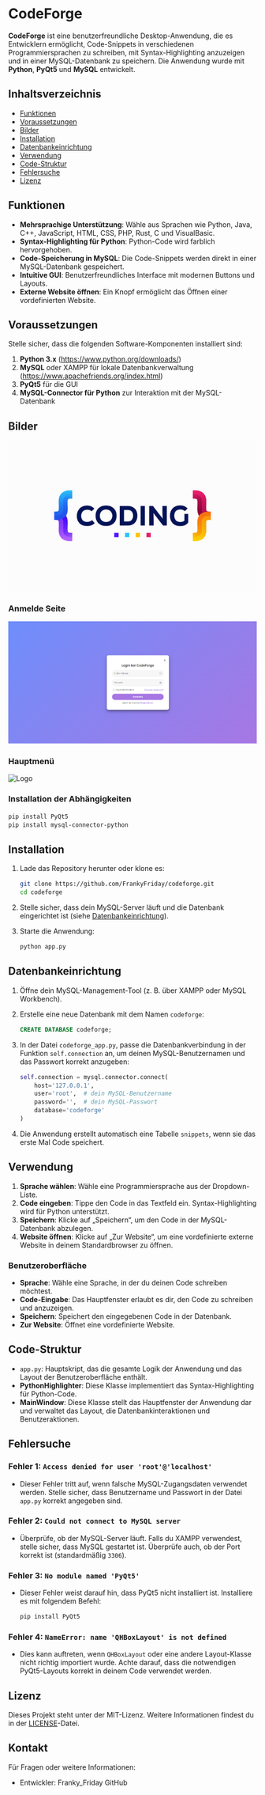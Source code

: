 
# CodeForge

**CodeForge** ist eine benutzerfreundliche Desktop-Anwendung, die es Entwicklern ermöglicht, Code-Snippets in verschiedenen Programmiersprachen zu schreiben, mit Syntax-Highlighting anzuzeigen und in einer MySQL-Datenbank zu speichern. Die Anwendung wurde mit **Python**, **PyQt5** und **MySQL** entwickelt.

## Inhaltsverzeichnis
- [Funktionen](#funktionen)
- [Voraussetzungen](#voraussetzungen)
- [Bilder](#Bilder)
- [Installation](#installation)
- [Datenbankeinrichtung](#datenbankeinrichtung)
- [Verwendung](#verwendung)
- [Code-Struktur](#code-struktur)
- [Fehlersuche](#fehlersuche)
- [Lizenz](#lizenz)

## Funktionen

- **Mehrsprachige Unterstützung**: Wähle aus Sprachen wie Python, Java, C++, JavaScript, HTML, CSS, PHP, Rust, C und VisualBasic.
- **Syntax-Highlighting für Python**: Python-Code wird farblich hervorgehoben.
- **Code-Speicherung in MySQL**: Die Code-Snippets werden direkt in einer MySQL-Datenbank gespeichert.
- **Intuitive GUI**: Benutzerfreundliches Interface mit modernen Buttons und Layouts.
- **Externe Website öffnen**: Ein Knopf ermöglicht das Öffnen einer vordefinierten Website.

## Voraussetzungen

Stelle sicher, dass die folgenden Software-Komponenten installiert sind:

1. **Python 3.x** (https://www.python.org/downloads/)
2. **MySQL** oder XAMPP für lokale Datenbankverwaltung (https://www.apachefriends.org/index.html)
3. **PyQt5** für die GUI
4. **MySQL-Connector für Python** zur Interaktion mit der MySQL-Datenbank

## Bilder

![Logo](Logo.jpg)

### Anmelde Seite

![Logo](Anmeldeseite.png)

### Hauptmenü

![Logo](Hauptmenü.png)


### Installation der Abhängigkeiten

```bash
pip install PyQt5
pip install mysql-connector-python
```

## Installation

1. Lade das Repository herunter oder klone es:

    ```bash
    git clone https://github.com/FrankyFriday/codeforge.git
    cd codeforge
    ```

2. Stelle sicher, dass dein MySQL-Server läuft und die Datenbank eingerichtet ist (siehe [Datenbankeinrichtung](#datenbankeinrichtung)).

3. Starte die Anwendung:

    ```bash
    python app.py
    ```

## Datenbankeinrichtung

1. Öffne dein MySQL-Management-Tool (z. B. über XAMPP oder MySQL Workbench).
2. Erstelle eine neue Datenbank mit dem Namen `codeforge`:

    ```sql
    CREATE DATABASE codeforge;
    ```

3. In der Datei `codeforge_app.py`, passe die Datenbankverbindung in der Funktion `self.connection` an, um deinen MySQL-Benutzernamen und das Passwort korrekt anzugeben:

    ```python
    self.connection = mysql.connector.connect(
        host='127.0.0.1',
        user='root',  # dein MySQL-Benutzername
        password='',  # dein MySQL-Passwort
        database='codeforge'
    )
    ```

4. Die Anwendung erstellt automatisch eine Tabelle `snippets`, wenn sie das erste Mal Code speichert.

## Verwendung

1. **Sprache wählen**: Wähle eine Programmiersprache aus der Dropdown-Liste.
2. **Code eingeben**: Tippe den Code in das Textfeld ein. Syntax-Highlighting wird für Python unterstützt.
3. **Speichern**: Klicke auf „Speichern“, um den Code in der MySQL-Datenbank abzulegen.
4. **Website öffnen**: Klicke auf „Zur Website“, um eine vordefinierte externe Website in deinem Standardbrowser zu öffnen.

### Benutzeroberfläche

- **Sprache**: Wähle eine Sprache, in der du deinen Code schreiben möchtest.
- **Code-Eingabe**: Das Hauptfenster erlaubt es dir, den Code zu schreiben und anzuzeigen.
- **Speichern**: Speichert den eingegebenen Code in der Datenbank.
- **Zur Website**: Öffnet eine vordefinierte Website.

## Code-Struktur

- `app.py`: Hauptskript, das die gesamte Logik der Anwendung und das Layout der Benutzeroberfläche enthält.
- **PythonHighlighter**: Diese Klasse implementiert das Syntax-Highlighting für Python-Code.
- **MainWindow**: Diese Klasse stellt das Hauptfenster der Anwendung dar und verwaltet das Layout, die Datenbankinteraktionen und Benutzeraktionen.

## Fehlersuche

### Fehler 1: `Access denied for user 'root'@'localhost'`

- Dieser Fehler tritt auf, wenn falsche MySQL-Zugangsdaten verwendet werden. Stelle sicher, dass Benutzername und Passwort in der Datei `app.py` korrekt angegeben sind.

### Fehler 2: `Could not connect to MySQL server`

- Überprüfe, ob der MySQL-Server läuft. Falls du XAMPP verwendest, stelle sicher, dass MySQL gestartet ist. Überprüfe auch, ob der Port korrekt ist (standardmäßig `3306`).

### Fehler 3: `No module named 'PyQt5'`

- Dieser Fehler weist darauf hin, dass PyQt5 nicht installiert ist. Installiere es mit folgendem Befehl:

    ```bash
    pip install PyQt5
    ```

### Fehler 4: `NameError: name 'QHBoxLayout' is not defined`

- Dies kann auftreten, wenn `QHBoxLayout` oder eine andere Layout-Klasse nicht richtig importiert wurde. Achte darauf, dass die notwendigen PyQt5-Layouts korrekt in deinem Code verwendet werden.

## Lizenz

Dieses Projekt steht unter der MIT-Lizenz. Weitere Informationen findest du in der [LICENSE](LICENSE)-Datei.

## Kontakt

Für Fragen oder weitere Informationen:

- Entwickler: Franky_Friday GitHub
